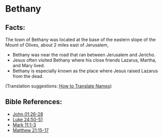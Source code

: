 # Bethany #

## Facts: ##

The town of Bethany was located at the base of the eastern slope of the Mount of Olives, about 2 miles east of Jerusalem, 

* Bethany was near the road that ran between Jerusalem and Jericho.
* Jesus often visited Bethany where his close friends Lazarus, Martha, and Mary lived.
* Bethany is especially known as the place where Jesus raised Lazarus from the dead.

(Translation suggestions: [How to Translate Names](en/ta-vol1/translate/man/translate-names))



## Bible References: ##

* [John 01:26-28](en/tn/jhn/help/01/26)
* [Luke 24:50-51](en/tn/luk/help/24/50)
* [Mark 11:1-3](en/tn/mrk/help/11/01)
* [Matthew 21:15-17](en/tn/mat/help/21/15)